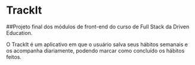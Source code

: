 # TrackIt

##Projeto final dos módulos de front-end do curso de Full Stack da Driven Education. 

O TrackIt é um aplicativo em que o usuário salva seus hábitos semanais e os acompanha diariamente, podendo marcar como concluído os hábitos feitos.
